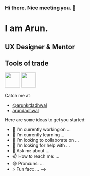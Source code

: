 ### Hi there. Nice meeting you. 👋

<!--
**arundadhwal/arundadhwal** is a ✨ _special_ ✨ repository because its `README.md` (this file) appears on your GitHub profile.
-->
# I am Arun.
## UX Designer & Mentor

## Tools of trade
<p>
  <img src="https://cdn.jsdelivr.net/gh/devicons/devicon@latest/icons/sketch/sketch-original.svg" width="48" height="48"/>
  <img src="https://cdn.jsdelivr.net/gh/devicons/devicon@latest/icons/figma/figma-original.svg" width="48" height="48"/>                    
</p>

Catch me at: 
* [@arunkrdadhwal](https://twitter.com/arunkrdadhwal/)
* [arundadhwal](https://www.linkedin.com/in/arundadhwal/)

Here are some ideas to get you started:

- 🔭 I’m currently working on ...
- 🌱 I’m currently learning ...
- 👯 I’m looking to collaborate on ...
- 🤔 I’m looking for help with ...
- 💬 Ask me about ...
- 📫 How to reach me: ...
- 😄 Pronouns: ...
- ⚡ Fun fact: ...
-->
